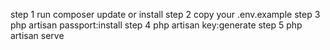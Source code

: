step 1 run composer update or install 
step 2 copy your .env.example
step 3 php artisan passport:install
step 4 php artisan key:generate
step 5 php artisan serve
